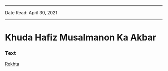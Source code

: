 
---

Date Read: April 30, 2021

---


# Khuda Hafiz Musalmanon Ka Akbar


### Text

[Rekhta](https://www.rekhta.org/mazahiya/farzii-latiifa-khudaa-haafiz-musalmaanon-kaa-akbar-akbar-allahabadi-mazahiya-1?lang=ur)

